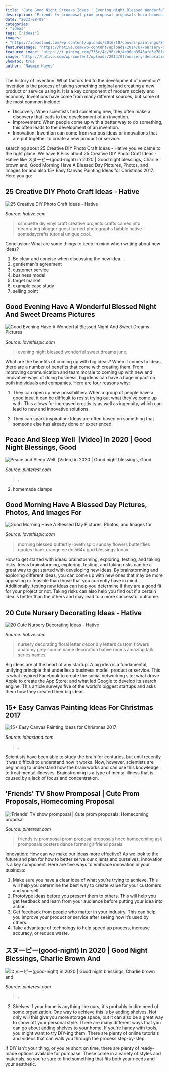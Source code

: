 ```yaml
---
title: "Cute Good Night Streaks Ideas : Evening Night Blessed Wonderful Sweet Dreams June"
description: "Friends tv promposal prom proposal proposals hoco homecoming ask promposals posters dance formal girlfriend posals"
date: "2023-08-09"
categories:
- "ideas"
tags: ["ideas"]
images:
- "https://ideastand.com/wp-content/uploads/2016/10/canvas-paintings/8-canvas-paintings-for-christmas.jpg"
featuredImage: "https://hative.com/wp-content/uploads/2014/07/nursery-decorating-ideas/21-nursery-decorating-ideas.jpg"
featured_image: "https://i.pinimg.com/736x/4e/96/eb/4e96eb3546afe3e781013bfc1853364f.jpg"
image: "https://hative.com/wp-content/uploads/2014/07/nursery-decorating-ideas/21-nursery-decorating-ideas.jpg"
ShowToc: true
author: "Naomie Hayes"
---
```



The history of invention: What factors led to the development of invention?
Invention is the process of taking something original and creating a new product or service using it. It is a key component of modern society and economy. Inventions have come from many different sources, but some of the most common include: 
- Discovery: When scientists find something new, they often make a discovery that leads to the development of an invention. 
- Improvement: When people come up with a better way to do something, this often leads to the development of an invention. 
- Innovation: Invention can come from various ideas or innovations that are put together to create a new product or service.

	

		
searching about 25 Creative DIY Photo Craft Ideas - Hative you've came to the right place. We have 8 Pics about 25 Creative DIY Photo Craft Ideas - Hative like スヌーピー(good-night) in 2020 | Good night blessings, Charlie brown and, Good Morning Have A Blessed Day Pictures, Photos, and Images for and also 15+ Easy Canvas Painting Ideas for Christmas 2017. Here you go:
		
    
## 25 Creative DIY Photo Craft Ideas - Hative

<img loading=lazy src="https://hative.com/wp-content/uploads/2014/11/diy-photo-craft-ideas/18-diy-photo-craft-ideas.jpg" onerror="this.onerror=null;this.src='https://tse3.mm.bing.net/th?id=OIP.Ub9w3d82j3XJNWB5e_IndQAAAA&amp;pid=15.1';" alt="25 Creative DIY Photo Craft Ideas - Hative">

_Source: hative.com_

>silhouette diy vinyl craft creative projects crafts cameo into decorating blogger guest turned photographs babble hative somedaycrafts tutorial unique cool. 

	

Conclusion: What are some things to keep in mind when writing about new ideas?
1. Be clear and concise when discussing the new idea.
2. gentleman's agreement 
3. customer service 
4. business model 
5. target market 
6. example case study
7. selling point 

    
## Good Evening Have A Wonderful Blessed Night And Sweet Dreams Pictures

<img loading=lazy src="http://www.lovethispic.com/uploaded_images/241836-Good-Evening-Have-A-Wonderful-Blessed-Night-And-Sweet-Dreams.jpg" onerror="this.onerror=null;this.src='https://tse2.mm.bing.net/th?id=OIP.Xbb74ZWc9pCwa3Y-iYnl7QHaHa&amp;pid=15.1';" alt="Good Evening Have A Wonderful Blessed Night And Sweet Dreams Pictures">

_Source: lovethispic.com_

>evening night blessed wonderful sweet dreams june. 

	

What are the benefits of coming up with big ideas?
When it comes to ideas, there are a number of benefits that come with creating them. From improving communication and team morale to coming up with new and innovative ways of doing business, big ideas can have a huge impact on both individuals and companies. Here are four reasons why: 
1. They can open up new possibilities: When a group of people have a good idea, it can be difficult to resist trying out what they've come up with. This allows for increased creativity as well as ingenuity, which can lead to new and innovative solutions. 

2. They can spark inspiration: Ideas are often based on something that someone else has already done or experienced.

    
## Peace And Sleep Well ️ [Video] In 2020 | Good Night Blessings, Good

<img loading=lazy src="https://i.pinimg.com/736x/4e/96/eb/4e96eb3546afe3e781013bfc1853364f.jpg" onerror="this.onerror=null;this.src='https://tse3.mm.bing.net/th?id=OIP.SkPaDoYlMKlFyz_ydFzUlAHaKX&amp;pid=15.1';" alt="Peace and Sleep Well ️ [Video] in 2020 | Good night blessings, Good">

_Source: pinterest.com_

>. 

	

2. homemade clamps

    
## Good Morning Have A Blessed Day Pictures, Photos, And Images For

<img loading=lazy src="http://www.lovethispic.com/uploaded_images/199687-Good-Morning-Have-A-Blessed-Day.jpg" onerror="this.onerror=null;this.src='https://tse3.mm.bing.net/th?id=OIP.3O4y7LNTVtUNuvdBNQQFeQHaK-&amp;pid=15.1';" alt="Good Morning Have A Blessed Day Pictures, Photos, and Images for">

_Source: lovethispic.com_

>morning blessed butterfly lovethispic sunday flowers butterflies quotes thank orange ee dc 564x god blessings today. 

	

How to get started with ideas: brainstorming, exploring, testing, and taking risks.
Ideas brainstorming, exploring, testing, and taking risks can be a great way to get started with developing new ideas. By brainstorming and exploring different ideas, you can come up with new ones that may be more appealing or feasible than those that you currently have in mind. Additionally, testing new ideas can help you determine if they are a good fit for your project or not. Taking risks can also help you find out if a certain idea is better than the others and may lead to a more successful outcome.

    
## 20 Cute Nursery Decorating Ideas - Hative

<img loading=lazy src="https://hative.com/wp-content/uploads/2014/07/nursery-decorating-ideas/21-nursery-decorating-ideas.jpg" onerror="this.onerror=null;this.src='https://tse2.mm.bing.net/th?id=OIP.-rBpyKkVw_UZ19TU4EdXNQHaJ6&amp;pid=15.1';" alt="20 Cute Nursery Decorating Ideas - Hative">

_Source: hative.com_

>nursery decorating floral letter decor diy letters custom flowers anatomy grey source name decoration hative rooms amazing talk series names. 

	

Big ideas are at the heart of any startup. A big idea is a fundamental, unifying principle that underlies a business model, product or service. This is what inspired Facebook to create the social networking site; what drove Apple to create the App Store; and what led Google to develop its search engine. This article surveys five of the world's biggest startups and asks them how they created their big ideas.

    
## 15+ Easy Canvas Painting Ideas For Christmas 2017

<img loading=lazy src="https://ideastand.com/wp-content/uploads/2016/10/canvas-paintings/8-canvas-paintings-for-christmas.jpg" onerror="this.onerror=null;this.src='https://tse4.mm.bing.net/th?id=OIP.mr8D0lK42Zw9XuO3udJMUwHaJM&amp;pid=15.1';" alt="15+ Easy Canvas Painting Ideas for Christmas 2017">

_Source: ideastand.com_

>. 

	

Scientists have been able to study the brain for centuries, but until recently it was difficult to understand how it works. Now, however, scientists are beginning to understand how the brain works and can use this knowledge to treat mental illnesses. Brainstroming is a type of mental illness that is caused by a lack of focus and concentration.

    
## &#039;Friends&#039; TV Show Promposal | Cute Prom Proposals, Homecoming Proposal

<img loading=lazy src="https://i.pinimg.com/736x/6d/c8/94/6dc894ee8dffac41427d46ba94228201.jpg" onerror="this.onerror=null;this.src='https://tse2.mm.bing.net/th?id=OIP.nYO3qaVAeAv7ZeXwbGcgugHaJ2&amp;pid=15.1';" alt="&#039;Friends&#039; TV show promposal | Cute prom proposals, Homecoming proposal">

_Source: pinterest.com_

>friends tv promposal prom proposal proposals hoco homecoming ask promposals posters dance formal girlfriend posals. 

	

Innovation: How can we make our ideas more effective?
As we look to the future and plan for how to better serve our clients and ourselves, innovation is a key component. Here are five ways to embrace innovation in your business: 
1. Make sure you have a clear idea of what you’re trying to achieve. This will help you determine the best way to create value for your customers and yourself. 
2. Prototype ideas before you present them to others. This will help you get feedback and learn from your audience before putting your idea into action. 
3. Get feedback from people who matter in your industry. This can help you improve your product or service after seeing how it’s used by others. 
4. Take advantage of technology to help speed up process, increase accuracy, or reduce waste.

    
## スヌーピー(good-night) In 2020 | Good Night Blessings, Charlie Brown And

<img loading=lazy src="https://i.pinimg.com/736x/73/4f/8c/734f8c37f3a1250a726a4affc8a46df8.jpg" onerror="this.onerror=null;this.src='https://tse1.mm.bing.net/th?id=OIP.Y-PTM0Y4KtH9Au73NGAe_wHaKB&amp;pid=15.1';" alt="スヌーピー(good-night) in 2020 | Good night blessings, Charlie brown and">

_Source: pinterest.com_

>. 

	

2. Shelves
If your home is anything like ours, it's probably in dire need of some organization. One way to achieve this is by adding shelves. Not only will this give you more storage space, but it can also be a great way to show off your personal style.
There are many different ways that you can go about adding shelves to your home. If you're handy with tools, you might want to try DIY-ing them. There are plenty of online tutorials and videos that can walk you through the process step-by-step.

If DIY isn't your thing, or you're short on time, there are plenty of ready-made options available for purchase. These come in a variety of styles and materials, so you're sure to find something that fits both your needs and your aesthetic.

